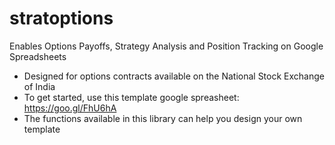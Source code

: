 # stratoptions
Enables Options Payoffs, Strategy Analysis and Position Tracking on Google Spreadsheets

- Designed for options contracts available on the National Stock Exchange of India
- To get started, use this template google spreasheet: https://goo.gl/FhU6hA
- The functions available in this library can help you design your own template

